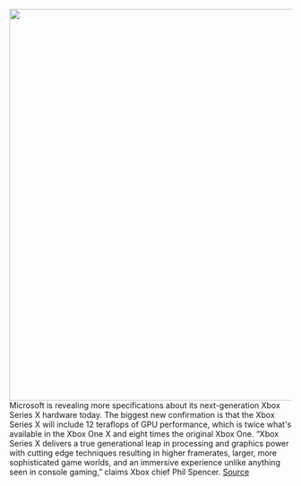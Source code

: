 <img src='https://cdn.vox-cdn.com/thumbor/-G6LmF4EmEAmDbOPDA0sM0K78fY=/0x0:1200x675/1200x800/filters:focal(504x242:696x434)/cdn.vox-cdn.com/uploads/chorus_image/image/66362560/Xbox_ShortBullets_JPG.0.jpg' width='700px' /><br/>
Microsoft is revealing more specifications about its next-generation Xbox Series X hardware today. The biggest new confirmation is that the Xbox Series X will include 12 teraflops of GPU performance, which is twice what's available in the Xbox One X and eight times the original Xbox One. “Xbox Series X delivers a true generational leap in processing and graphics power with cutting edge techniques resulting in higher framerates, larger, more sophisticated game worlds, and an immersive experience unlike anything seen in console gaming,” claims Xbox chief Phil Spencer.
<a href='https://www.theverge.com/2020/2/24/21150578/microsoft-xbox-series-x-specs-performance-12-teraflops-gpu-details-features'> Source <a/>